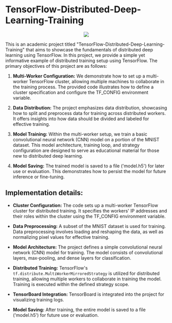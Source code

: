 

# TensorFlow-Distributed-Deep-Learning-Training
<center><p align="center" width="100%"><img 
src="https://www.jeuneafrique.com/medias/2018/02/26/enis.png" /></p></center>
This is an academic project titled "TensorFlow-Distributed-Deep-Learning-Training" that aims to showcase the fundamentals of distributed deep learning using TensorFlow. In this project, we provide a simple yet informative example of distributed training setup using TensorFlow. The primary objectives of this project are as follows:

1.  **Multi-Worker Configuration:** We demonstrate how to set up a multi-worker TensorFlow cluster, allowing multiple machines to collaborate in the training process. The provided code illustrates how to define a cluster specification and configure the TF_CONFIG environment variable.
    
2.  **Data Distribution:** The project emphasizes data distribution, showcasing how to split and preprocess data for training across distributed workers. It offers insights into how data should be divided and labeled for effective training.
    
3.  **Model Training:** Within the multi-worker setup, we train a basic convolutional neural network (CNN) model on a portion of the MNIST dataset. This model architecture, training loop, and strategy configuration are designed to serve as educational material for those new to distributed deep learning.
    
4.  **Model Saving:** The trained model is saved to a file ('model.h5') for later use or evaluation. This demonstrates how to persist the model for future inference or fine-tuning.









## Implementation details:

- **Cluster Configuration:** The code sets up a multi-worker TensorFlow cluster for distributed training. It specifies the workers' IP addresses and their roles within the cluster using the TF_CONFIG environment variable.

- **Data Preprocessing:** A subset of the MNIST dataset is used for training. Data preprocessing involves loading and reshaping the data, as well as normalizing pixel values for effective training.

- **Model Architecture:** The project defines a simple convolutional neural network (CNN) model for training. The model consists of convolutional layers, max-pooling, and dense layers for classification.

- **Distributed Training:** TensorFlow's `tf.distribute.MultiWorkerMirroredStrategy` is utilized for distributed training, allowing multiple workers to collaborate in training the model. Training is executed within the defined strategy scope.

- **TensorBoard Integration:** TensorBoard is integrated into the project for visualizing training logs. 
- **Model Saving:** After training, the entire model is saved to a file ('model.h5') for future use or evaluation.

